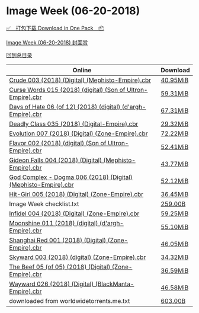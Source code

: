 # Image Week (06-20-2018)

[✅&emsp;打包下载 Download in One Pack&emsp;📦](https://pan.baidu.com/s/15r7tNaBrtzmADqqN5IHoCw)

[Image Week (06-20-2018) 封面赏](/https://github.com/alicewish/markdown/blob/master/cover/Image-Week-06-20-2018-Covers.md)



[回到总目录](https://github.com/alicewish/markdown/blob/master/Catalogs.md)



Online | Download
--- | ---
[Crude 003 (2018) (Digital) (Mephisto-Empire).cbr](https://github.com/alicewish/markdown/blob/master/comic/Crude-003-2018-Digital-Mephisto-Empire-cbr.md) | [40.95MiB](https://pan.baidu.com/s/15r7tNaBrtzmADqqN5IHoCw#list/path=%2FImage%20Week%202018%20Q2%2FImage%20Week%20%2806-20-2018%29%2F%E3%82%B9%E3%82%BB%E3%82%AA%E3%82%BF%E3%82%B3%E3%82%B7%E3%82%B9%E3%82%AA%E3%82%A4%E3%82%B5%E3%82%B3%E3%82%B3%E3%82%A8%E3%82%BB%E3%82%AD%E3%82%A4%E3%82%A8%E3%82%AA%E3%82%A2%E3%82%B1%E3%82%AA%E3%82%AD%E3%82%A6%E3%82%AD%E3%82%A4%E3%82%AF%E3%82%A6%E3%82%B3%E3%82%B3%E3%82%AA%E3%82%A6%E3%82%BF&parentPath=%2FImage%20Week%202018%20Q2)
[Curse Words 015 (2018) (digital) (Son of Ultron-Empire).cbr](https://github.com/alicewish/markdown/blob/master/comic/Curse-Words-015-2018-digital-Son-of-Ultron-Empire-cbr.md) | [59.31MiB](https://pan.baidu.com/s/15r7tNaBrtzmADqqN5IHoCw#list/path=%2FImage%20Week%202018%20Q2%2FImage%20Week%20%2806-20-2018%29%2F%E3%82%B3%E3%82%BB%E3%82%A8%E3%82%BD%E3%82%A2%E3%82%A4%E3%82%B1%E3%82%BF%E3%82%AA%E3%82%A2%E3%82%B5%E3%82%B1%E3%82%B7%E3%82%AD%E3%82%BD%E3%82%B7%E3%82%AB%E3%82%B7%E3%82%A8%E3%82%AF%E3%82%A6%E3%82%AB%E3%82%B1%E3%82%BD%E3%82%B3%E3%82%A8%E3%82%BB%E3%82%A6%E3%82%B3%E3%82%AB%E3%82%BD%E3%82%AD&parentPath=%2FImage%20Week%202018%20Q2)
[Days of Hate 06 (of 12) (2018) (digital) (d'argh-Empire).cbr](https://github.com/alicewish/markdown/blob/master/comic/Days-of-Hate-06-of-12-2018-digital-dargh-Empire-cbr.md) | [67.31MiB](https://pan.baidu.com/s/15r7tNaBrtzmADqqN5IHoCw#list/path=%2FImage%20Week%202018%20Q2%2FImage%20Week%20%2806-20-2018%29%2F%E3%82%B9%E3%82%BB%E3%82%AD%E3%82%AB%E3%82%AF%E3%82%AB%E3%82%B1%E3%82%B7%E3%82%AA%E3%82%A6%E3%82%B5%E3%82%AF%E3%82%AD%E3%82%B5%E3%82%BF%E3%82%AB%E3%82%B5%E3%82%BD%E3%82%BD%E3%82%AD%E3%82%A2%E3%82%AA%E3%82%B9%E3%82%AB%E3%82%A4%E3%82%BB%E3%82%AB%E3%82%B1%E3%82%AD%E3%82%BB%E3%82%AB%E3%82%A2&parentPath=%2FImage%20Week%202018%20Q2)
[Deadly Class 035 (2018) (Digital-Empire).cbr](https://github.com/alicewish/markdown/blob/master/comic/Deadly-Class-035-2018-Digital-Empire-cbr.md) | [29.32MiB](https://pan.baidu.com/s/15r7tNaBrtzmADqqN5IHoCw#list/path=%2FImage%20Week%202018%20Q2%2FImage%20Week%20%2806-20-2018%29%2F%E3%82%A8%E3%82%AD%E3%82%A4%E3%82%AA%E3%82%B5%E3%82%AF%E3%82%AB%E3%82%BB%E3%82%B1%E3%82%B5%E3%82%BB%E3%82%B7%E3%82%BD%E3%82%B7%E3%82%B5%E3%82%AF%E3%82%BD%E3%82%A6%E3%82%B3%E3%82%BB%E3%82%A4%E3%82%A8%E3%82%B5%E3%82%A2%E3%82%B5%E3%82%BF%E3%82%B1%E3%82%B1%E3%82%B9%E3%82%AD%E3%82%A8%E3%82%A2&parentPath=%2FImage%20Week%202018%20Q2)
[Evolution 007 (2018) (Digital) (Zone-Empire).cbr](https://github.com/alicewish/markdown/blob/master/comic/Evolution-007-2018-Digital-Zone-Empire-cbr.md) | [72.22MiB](https://pan.baidu.com/s/15r7tNaBrtzmADqqN5IHoCw#list/path=%2FImage%20Week%202018%20Q2%2FImage%20Week%20%2806-20-2018%29%2F%E3%82%A4%E3%82%AD%E3%82%A2%E3%82%BD%E3%82%AF%E3%82%BB%E3%82%B7%E3%82%A2%E3%82%AD%E3%82%A2%E3%82%B7%E3%82%AB%E3%82%BD%E3%82%AA%E3%82%AF%E3%82%BD%E3%82%A2%E3%82%AA%E3%82%A8%E3%82%AF%E3%82%AB%E3%82%B1%E3%82%A4%E3%82%B1%E3%82%B9%E3%82%BD%E3%82%A2%E3%82%AB%E3%82%B7%E3%82%BD%E3%82%AF%E3%82%B1&parentPath=%2FImage%20Week%202018%20Q2)
[Flavor 002 (2018) (digital) (Son of Ultron-Empire).cbr](https://github.com/alicewish/markdown/blob/master/comic/Flavor-002-2018-digital-Son-of-Ultron-Empire-cbr.md) | [52.41MiB](https://pan.baidu.com/s/15r7tNaBrtzmADqqN5IHoCw#list/path=%2FImage%20Week%202018%20Q2%2FImage%20Week%20%2806-20-2018%29%2F%E3%82%A4%E3%82%AA%E3%82%AA%E3%82%A6%E3%82%B9%E3%82%B5%E3%82%B7%E3%82%BB%E3%82%AD%E3%82%AA%E3%82%A2%E3%82%A4%E3%82%B3%E3%82%A4%E3%82%B7%E3%82%AF%E3%82%B7%E3%82%AF%E3%82%A2%E3%82%A2%E3%82%B1%E3%82%AF%E3%82%AD%E3%82%BD%E3%82%A6%E3%82%A2%E3%82%A8%E3%82%B1%E3%82%AA%E3%82%B5%E3%82%B5%E3%82%BF&parentPath=%2FImage%20Week%202018%20Q2)
[Gideon Falls 004 (2018) (Digital) (Mephisto-Empire).cbr](https://github.com/alicewish/markdown/blob/master/comic/Gideon-Falls-004-2018-Digital-Mephisto-Empire-cbr.md) | [43.77MiB](https://pan.baidu.com/s/15r7tNaBrtzmADqqN5IHoCw#list/path=%2FImage%20Week%202018%20Q2%2FImage%20Week%20%2806-20-2018%29%2F%E3%82%BB%E3%82%BF%E3%82%BF%E3%82%AB%E3%82%AF%E3%82%B9%E3%82%AF%E3%82%B9%E3%82%B5%E3%82%A6%E3%82%B3%E3%82%A2%E3%82%BD%E3%82%AA%E3%82%A2%E3%82%B3%E3%82%AA%E3%82%AB%E3%82%B7%E3%82%AA%E3%82%AB%E3%82%B1%E3%82%A4%E3%82%A8%E3%82%AA%E3%82%A4%E3%82%BD%E3%82%A6%E3%82%AD%E3%82%BD%E3%82%A4%E3%82%BB&parentPath=%2FImage%20Week%202018%20Q2)
[God Complex - Dogma 006 (2018) (Digital) (Mephisto-Empire).cbr](https://github.com/alicewish/markdown/blob/master/comic/God-Complex-Dogma-006-2018-Digital-Mephisto-Empire-cbr.md) | [52.12MiB](https://pan.baidu.com/s/15r7tNaBrtzmADqqN5IHoCw#list/path=%2FImage%20Week%202018%20Q2%2FImage%20Week%20%2806-20-2018%29%2F%E3%82%AB%E3%82%B1%E3%82%A4%E3%82%AA%E3%82%A4%E3%82%A4%E3%82%A6%E3%82%AB%E3%82%BB%E3%82%BB%E3%82%A6%E3%82%AD%E3%82%A6%E3%82%AF%E3%82%AB%E3%82%AD%E3%82%B1%E3%82%B7%E3%82%AA%E3%82%AF%E3%82%A2%E3%82%B3%E3%82%A8%E3%82%AA%E3%82%B5%E3%82%A6%E3%82%AD%E3%82%A6%E3%82%AF%E3%82%BB%E3%82%AB%E3%82%A8&parentPath=%2FImage%20Week%202018%20Q2)
[Hit-Girl 005 (2018) (Digital) (Zone-Empire).cbr](https://github.com/alicewish/markdown/blob/master/comic/Hit-Girl-005-2018-Digital-Zone-Empire-cbr.md) | [36.45MiB](https://pan.baidu.com/s/15r7tNaBrtzmADqqN5IHoCw#list/path=%2FImage%20Week%202018%20Q2%2FImage%20Week%20%2806-20-2018%29%2F%E3%82%BB%E3%82%BF%E3%82%B9%E3%82%BD%E3%82%B3%E3%82%A8%E3%82%AA%E3%82%B1%E3%82%AF%E3%82%BB%E3%82%B1%E3%82%A2%E3%82%B9%E3%82%B9%E3%82%B1%E3%82%B1%E3%82%AD%E3%82%BF%E3%82%AA%E3%82%B3%E3%82%AF%E3%82%B9%E3%82%BB%E3%82%B3%E3%82%A2%E3%82%B7%E3%82%BB%E3%82%B5%E3%82%A8%E3%82%B9%E3%82%B5%E3%82%B3&parentPath=%2FImage%20Week%202018%20Q2)
Image Week checklist.txt | [259.00B](https://pan.baidu.com/s/15r7tNaBrtzmADqqN5IHoCw#list/path=%2FImage%20Week%202018%20Q2%2FImage%20Week%20%2806-20-2018%29%2F%E3%82%A6%E3%82%A8%E3%82%A6%E3%82%A8%E3%82%B9%E3%82%A6%E3%82%B5%E3%82%B5%E3%82%A2%E3%82%B7%E3%82%AB%E3%82%A2%E3%82%B9%E3%82%AF%E3%82%AB%E3%82%BF%E3%82%AD%E3%82%A4%E3%82%A2%E3%82%B3%E3%82%BD%E3%82%AF%E3%82%BB%E3%82%B7%E3%82%B9%E3%82%B9%E3%82%AB%E3%82%B3%E3%82%A4%E3%82%AF%E3%82%A2%E3%82%B3&parentPath=%2FImage%20Week%202018%20Q2)
[Infidel 004 (2018) (Digital) (Zone-Empire).cbr](https://github.com/alicewish/markdown/blob/master/comic/Infidel-004-2018-Digital-Zone-Empire-cbr.md) | [59.25MiB](https://pan.baidu.com/s/15r7tNaBrtzmADqqN5IHoCw#list/path=%2FImage%20Week%202018%20Q2%2FImage%20Week%20%2806-20-2018%29%2F%E3%82%B3%E3%82%B3%E3%82%BD%E3%82%B3%E3%82%B5%E3%82%BF%E3%82%A2%E3%82%B5%E3%82%A2%E3%82%B9%E3%82%AF%E3%82%A4%E3%82%AA%E3%82%B5%E3%82%B7%E3%82%B1%E3%82%AA%E3%82%A2%E3%82%A6%E3%82%B3%E3%82%AB%E3%82%A4%E3%82%AD%E3%82%B9%E3%82%A6%E3%82%AF%E3%82%AD%E3%82%B1%E3%82%B9%E3%82%AF%E3%82%B9%E3%82%AB&parentPath=%2FImage%20Week%202018%20Q2)
[Moonshine 011 (2018) (digital) (d'argh-Empire).cbr](https://github.com/alicewish/markdown/blob/master/comic/Moonshine-011-2018-digital-dargh-Empire-cbr.md) | [55.10MiB](https://pan.baidu.com/s/15r7tNaBrtzmADqqN5IHoCw#list/path=%2FImage%20Week%202018%20Q2%2FImage%20Week%20%2806-20-2018%29%2F%E3%82%A2%E3%82%B1%E3%82%B3%E3%82%AB%E3%82%B3%E3%82%AD%E3%82%BF%E3%82%B5%E3%82%BB%E3%82%B5%E3%82%AB%E3%82%BD%E3%82%AA%E3%82%AF%E3%82%AF%E3%82%B7%E3%82%B5%E3%82%B1%E3%82%B3%E3%82%AA%E3%82%AB%E3%82%AF%E3%82%AF%E3%82%AD%E3%82%BB%E3%82%B3%E3%82%B9%E3%82%A2%E3%82%BB%E3%82%AD%E3%82%A4%E3%82%A6&parentPath=%2FImage%20Week%202018%20Q2)
[Shanghai Red 001 (2018) (Digital) (Zone-Empire).cbr](https://github.com/alicewish/markdown/blob/master/comic/Shanghai-Red-001-2018-Digital-Zone-Empire-cbr.md) | [46.05MiB](https://pan.baidu.com/s/15r7tNaBrtzmADqqN5IHoCw#list/path=%2FImage%20Week%202018%20Q2%2FImage%20Week%20%2806-20-2018%29%2F%E3%82%B5%E3%82%A4%E3%82%A4%E3%82%AA%E3%82%AF%E3%82%AB%E3%82%A8%E3%82%A6%E3%82%AB%E3%82%B7%E3%82%B3%E3%82%AA%E3%82%B1%E3%82%AA%E3%82%B3%E3%82%A8%E3%82%BD%E3%82%BB%E3%82%A8%E3%82%BD%E3%82%B3%E3%82%AA%E3%82%B5%E3%82%B3%E3%82%B3%E3%82%B9%E3%82%AF%E3%82%B5%E3%82%AF%E3%82%BB%E3%82%B3%E3%82%B5&parentPath=%2FImage%20Week%202018%20Q2)
[Skyward 003 (2018) (digital) (Zone-Empire).cbr](https://github.com/alicewish/markdown/blob/master/comic/Skyward-003-2018-digital-Zone-Empire-cbr.md) | [34.32MiB](https://pan.baidu.com/s/15r7tNaBrtzmADqqN5IHoCw#list/path=%2FImage%20Week%202018%20Q2%2FImage%20Week%20%2806-20-2018%29%2F%E3%82%AF%E3%82%A6%E3%82%B3%E3%82%BB%E3%82%A8%E3%82%AF%E3%82%A4%E3%82%AA%E3%82%AB%E3%82%AD%E3%82%AF%E3%82%A4%E3%82%BD%E3%82%B5%E3%82%A2%E3%82%A4%E3%82%B1%E3%82%A6%E3%82%BD%E3%82%A8%E3%82%BD%E3%82%B1%E3%82%BD%E3%82%B1%E3%82%B3%E3%82%AF%E3%82%AF%E3%82%BF%E3%82%B5%E3%82%AA%E3%82%A2%E3%82%B9&parentPath=%2FImage%20Week%202018%20Q2)
[The Beef 05 (of 05) (2018) (Digital) (Zone-Empire).cbr](https://github.com/alicewish/markdown/blob/master/comic/Beef-05-of-05-2018-Digital-Zone-Empire-cbr.md) | [36.59MiB](https://pan.baidu.com/s/15r7tNaBrtzmADqqN5IHoCw#list/path=%2FImage%20Week%202018%20Q2%2FImage%20Week%20%2806-20-2018%29%2F%E3%82%B1%E3%82%BF%E3%82%B5%E3%82%BB%E3%82%A4%E3%82%B9%E3%82%B5%E3%82%BB%E3%82%AB%E3%82%BD%E3%82%B3%E3%82%AA%E3%82%AA%E3%82%A6%E3%82%B5%E3%82%A4%E3%82%A6%E3%82%A4%E3%82%B5%E3%82%BB%E3%82%BD%E3%82%A6%E3%82%BD%E3%82%A8%E3%82%BF%E3%82%B5%E3%82%BB%E3%82%B9%E3%82%B5%E3%82%AD%E3%82%B9%E3%82%BD&parentPath=%2FImage%20Week%202018%20Q2)
[Wayward 026 (2018) (Digital) (BlackManta-Empire).cbr](https://github.com/alicewish/markdown/blob/master/comic/Wayward-026-2018-Digital-BlackManta-Empire-cbr.md) | [46.58MiB](https://pan.baidu.com/s/15r7tNaBrtzmADqqN5IHoCw#list/path=%2FImage%20Week%202018%20Q2%2FImage%20Week%20%2806-20-2018%29%2F%E3%82%BB%E3%82%A4%E3%82%A4%E3%82%B3%E3%82%BD%E3%82%A2%E3%82%AB%E3%82%AD%E3%82%AA%E3%82%AD%E3%82%AD%E3%82%B3%E3%82%B1%E3%82%B5%E3%82%B5%E3%82%B5%E3%82%BB%E3%82%B7%E3%82%AA%E3%82%A6%E3%82%B1%E3%82%A4%E3%82%B3%E3%82%BF%E3%82%BF%E3%82%A6%E3%82%A8%E3%82%BB%E3%82%AF%E3%82%AD%E3%82%AD%E3%82%B7&parentPath=%2FImage%20Week%202018%20Q2)
downloaded from worldwidetorrents.me.txt | [603.00B](https://pan.baidu.com/s/15r7tNaBrtzmADqqN5IHoCw#list/path=%2FImage%20Week%202018%20Q2%2FImage%20Week%20%2806-20-2018%29%2F%E3%82%BF%E3%82%A4%E3%82%AD%E3%82%A4%E3%82%BD%E3%82%A6%E3%82%BF%E3%82%B1%E3%82%AA%E3%82%AD%E3%82%B3%E3%82%B5%E3%82%A2%E3%82%BD%E3%82%A6%E3%82%AD%E3%82%B7%E3%82%A4%E3%82%BF%E3%82%BF%E3%82%AD%E3%82%A2%E3%82%B7%E3%82%B1%E3%82%AF%E3%82%A8%E3%82%AF%E3%82%AF%E3%82%B9%E3%82%A4%E3%82%BB%E3%82%B1&parentPath=%2FImage%20Week%202018%20Q2)